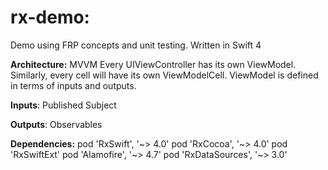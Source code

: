 # rx-demo:
Demo using FRP concepts and unit testing. Written in Swift 4

**Architecture:** MVVM Every UIViewController has its own ViewModel. Similarly, every cell will have its own ViewModelCell. ViewModel is defined in terms of inputs and outputs.

**Inputs**: Published Subject

**Outputs**: Observables

**Dependencies:**
    pod 'RxSwift',    '~> 4.0'
    pod 'RxCocoa',    '~> 4.0'
    pod 'RxSwiftExt'
    pod 'Alamofire', '~> 4.7'
    pod 'RxDataSources', '~> 3.0'
